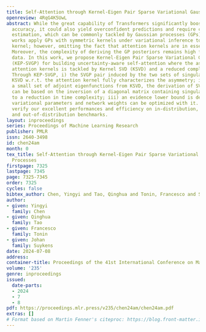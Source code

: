 ```yaml
---
title: Self-Attention through Kernel-Eigen Pair Sparse Variational Gaussian Processes
openreview: 4RqG4K5UwL
abstract: While the great capability of Transformers significantly boosts prediction
  accuracy, it could also yield overconfident predictions and require calibrated uncertainty
  estimation, which can be commonly tackled by Gaussian processes (GPs). Existing
  works apply GPs with symmetric kernels under variational inference to the attention
  kernel; however, omitting the fact that attention kernels are in essence asymmetric.
  Moreover, the complexity of deriving the GP posteriors remains high for large-scale
  data. In this work, we propose Kernel-Eigen Pair Sparse Variational Gaussian Processes
  (KEP-SVGP) for building uncertainty-aware self-attention where the asymmetry of
  attention kernels is tackled by Kernel SVD (KSVD) and a reduced complexity is acquired.
  Through KEP-SVGP, i) the SVGP pair induced by the two sets of singular vectors from
  KSVD w.r.t. the attention kernel fully characterizes the asymmetry; ii) using only
  a small set of adjoint eigenfunctions from KSVD, the derivation of SVGP posteriors
  can be based on the inversion of a diagonal matrix containing singular values, contributing
  to a reduction in time complexity; iii) an evidence lower bound is derived so that
  variational parameters and network weights can be optimized with it. Experiments
  verify our excellent performances and efficiency on in-distribution, distribution-shift
  and out-of-distribution benchmarks.
layout: inproceedings
series: Proceedings of Machine Learning Research
publisher: PMLR
issn: 2640-3498
id: chen24am
month: 0
tex_title: Self-Attention through Kernel-Eigen Pair Sparse Variational {G}aussian
  Processes
firstpage: 7325
lastpage: 7345
page: 7325-7345
order: 7325
cycles: false
bibtex_author: Chen, Yingyi and Tao, Qinghua and Tonin, Francesco and Suykens, Johan
author:
- given: Yingyi
  family: Chen
- given: Qinghua
  family: Tao
- given: Francesco
  family: Tonin
- given: Johan
  family: Suykens
date: 2024-07-08
address:
container-title: Proceedings of the 41st International Conference on Machine Learning
volume: '235'
genre: inproceedings
issued:
  date-parts:
  - 2024
  - 7
  - 8
pdf: https://proceedings.mlr.press/v235/chen24am/chen24am.pdf
extras: []
# Format based on Martin Fenner's citeproc: https://blog.front-matter.io/posts/citeproc-yaml-for-bibliographies/
---
```

